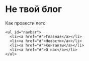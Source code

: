 # Не твой блог
Как провести лето
<!DOCTYPE html>
<html>
  <head>
    <meta charset="utf-8">
    <title>лето</title>
    <style>
      #navbar {
        margin: 0;
        padding: 0;
        list-style-type: none;
        border: 2px solid #85002F;
        border-radius: 15px 15px;
        width: 550px;
        text-align: center;
        background-color: #33ADFF;
      }
      #navbar li { display: inline; }
      #navbar a {
        color: #85002F;
        padding: 5px 15px;
        text-decoration: none;
        font-weight: bold;
        display: inline-block;
        width: 100px;
      }
      #navbar a:hover {
        border-radius: 15px 15px;
        background-color: #85002F;
      }
    </style>
  </head>
 
  <body>
  
    <ul id="navbar">
      <li><a href="#">Главная</a></li>
      <li><a href="#">Новости</a></li>
      <li><a href="#">Контакты</a></li>
      <li><a href="#">О нас</a></li>
    </ul>
 
  </body>
</html>
